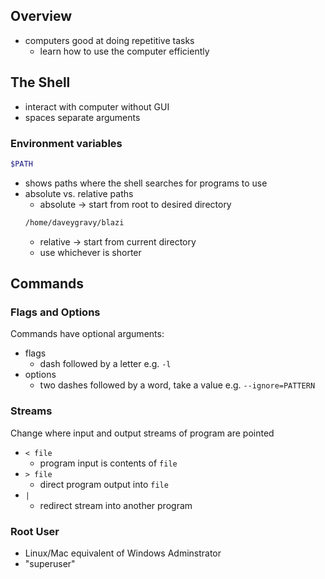 ## Overview
* computers good at doing repetitive tasks
	* learn how to use the computer efficiently
## The Shell
* interact with computer without GUI
* spaces separate arguments
###  Environment variables
``` bash
$PATH
```
* shows paths where the shell searches for programs to use
* absolute vs. relative paths
	* absolute -> start from root to desired directory
	```bash
	/home/daveygravy/blazi
	```
	* relative  -> start from current directory
	* use whichever is shorter

## Commands
### Flags and Options
Commands have optional arguments:
* flags
	*	dash followed by a letter e.g. `-l`
*	options
	*	two dashes followed by a word, take a value e.g. `--ignore=PATTERN`
### Streams
Change where input and output streams of program are pointed
* `< file`
	* program input is contents of `file`
* `> file` 
	* direct program output into `file`
* `|` 
	* redirect stream into another program
### Root User
* Linux/Mac equivalent of Windows Adminstrator
* "superuser"
